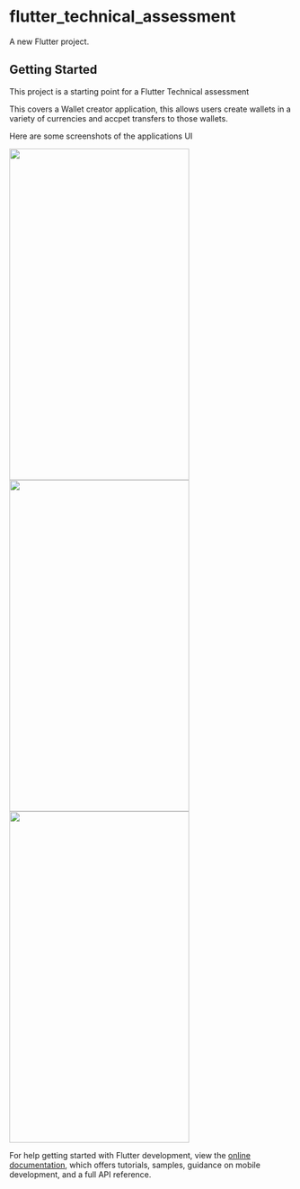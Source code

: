 # flutter_technical_assessment

A new Flutter project.

## Getting Started

This project is a starting point for a Flutter Technical assessment

This covers a Wallet creator application, this allows users create wallets in a variety of
currencies and accpet transfers to those wallets.

Here are some screenshots of the applications UI


<img height="589" src="https://res.cloudinary.com/dxfwzjz4k/image/upload/v1680152754/simulator_screenshot_851412E9-8E79-49B3-BFC3-09CCF5568E8C_sad7ms.png" width="320"/>
<img height="589" src="https://res.cloudinary.com/dxfwzjz4k/image/upload/v1680152758/simulator_screenshot_6E541584-3BD1-4125-B43C-57C5446785E9_xsjzor.png" width="320"/>
<img height="589" src="https://res.cloudinary.com/dxfwzjz4k/image/upload/v1680152708/simulator_screenshot_43C6BE8F-CF07-46DC-BF5C-7C569C1D4EF4_t0vvty.png" width="320"/>

For help getting started with Flutter development, view the
[online documentation](https://docs.flutter.dev/), which offers tutorials, samples, guidance on
mobile development, and a full API reference.
